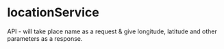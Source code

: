 # locationService
API - will take place name as a request &amp; give longitude, latitude and other parameters as a response.
